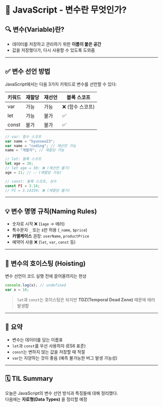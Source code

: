 # 📌 JavaScript - 변수란 무엇인가?

## 🔍 변수(Variable)란?

- 데이터를 저장하고 관리하기 위한 **이름이 붙은 공간**
- 값을 저장했다가, 다시 사용할 수 있도록 도와줌

---

## ✅ 변수 선언 방법

JavaScript에서는 다음 3가지 키워드로 변수를 선언할 수 있다:

| 키워드 | 재할당 | 재선언 | 블록 스코프      |
| ------ | ------ | ------ | ---------------- |
| var    | 가능   | 가능   | ❌ (함수 스코프) |
| let    | 가능   | 불가   | ✅               |
| const  | 불가   | 불가   | ✅               |

```javascript
// var: 함수 스코프
var name = "hyunseo23";
var name = "coding"; // 재선언 가능
name = "개발자"; // 재할당 가능

// let: 블록 스코프
let age = 20;
// let age = 30; ❌ (재선언 불가)
age = 21; // ✅ (재할당 가능)

// const: 블록 스코프, 상수
const PI = 3.14;
// PI = 3.14159; ❌ (재할당 불가)
```

---

## 💡 변수 명명 규칙(Naming Rules)

- 숫자로 시작 ❌ (`1age` → 에러)
- 특수문자 `_` 또는 `$`만 허용 (`_name`, `$price`)
- **카멜케이스** 권장: `userName`, `productPrice`
- 예약어 사용 ❌ (`let`, `var`, `const` 등)

---

## 🔁 변수의 호이스팅 (Hoisting)

변수 선언이 코드 실행 전에 끌어올려지는 현상

```javascript
console.log(x); // undefined
var x = 10;
```

> `let`과 `const`는 호이스팅은 되지만 **TDZ(Temporal Dead Zone)** 때문에 에러 발생함

---

## 🧠 요약

- 변수는 데이터를 담는 이름표
- `let`과 `const`를 우선 사용하자 (ES6 표준)
- `const`는 변하지 않는 값을 저장할 때 적절
- `var`는 지양하는 것이 좋음 (예측 불가능한 버그 발생 가능성)

---

## 🗓️ TIL Summary

오늘은 JavaScript의 변수 선언 방식과 특징들에 대해 정리했다.  
다음에는 **자료형(Data Types)** 을 정리할 예정
